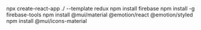 npx create-react-app ./ --template redux
npm install firebase
npm install -g firebase-tools
npm install @mui/material @emotion/react @emotion/styled
npm install @mui/icons-material
